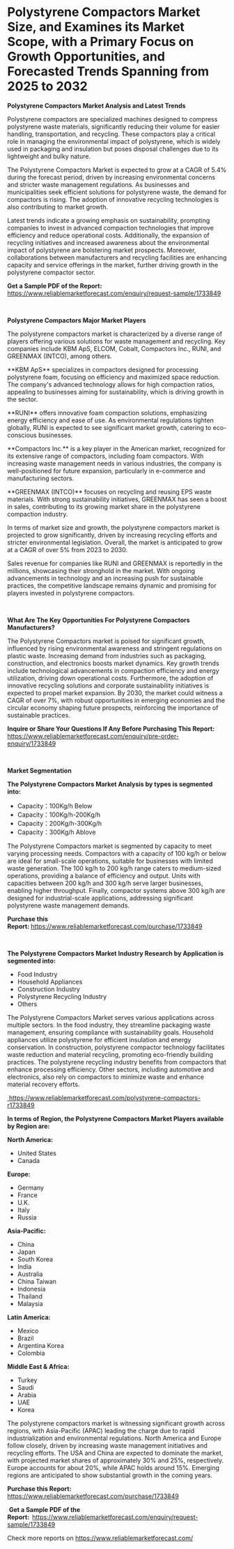 <p><h1>Polystyrene Compactors Market Size, and Examines its Market Scope, with a Primary Focus on Growth Opportunities, and Forecasted Trends Spanning from 2025 to 2032</h1></p><p><strong>Polystyrene Compactors Market Analysis and Latest Trends</strong></p>
<p><p>Polystyrene compactors are specialized machines designed to compress polystyrene waste materials, significantly reducing their volume for easier handling, transportation, and recycling. These compactors play a critical role in managing the environmental impact of polystyrene, which is widely used in packaging and insulation but poses disposal challenges due to its lightweight and bulky nature.</p><p>The Polystyrene Compactors Market is expected to grow at a CAGR of 5.4% during the forecast period, driven by increasing environmental concerns and stricter waste management regulations. As businesses and municipalities seek efficient solutions for polystyrene waste, the demand for compactors is rising. The adoption of innovative recycling technologies is also contributing to market growth.</p><p>Latest trends indicate a growing emphasis on sustainability, prompting companies to invest in advanced compaction technologies that improve efficiency and reduce operational costs. Additionally, the expansion of recycling initiatives and increased awareness about the environmental impact of polystyrene are bolstering market prospects. Moreover, collaborations between manufacturers and recycling facilities are enhancing capacity and service offerings in the market, further driving growth in the polystyrene compactor sector.</p></p>
<p><strong>Get a Sample PDF of the Report:&nbsp;</strong> <a href="https://www.reliablemarketforecast.com/enquiry/request-sample/1733849?utm_campaign=2316&utm_medium=2&utm_source=Github&utm_content=ia&utm_term=11042025&utm_id=polystyrene-compactors">https://www.reliablemarketforecast.com/enquiry/request-sample/1733849</a></p>
<p>&nbsp;</p>
<p><strong>Polystyrene Compactors Major Market Players</strong></p>
<p><p>The polystyrene compactors market is characterized by a diverse range of players offering various solutions for waste management and recycling. Key companies include KBM ApS, ELCOM, Cobalt, Compactors Inc., RUNI, and GREENMAX (INTCO), among others.</p><p>**KBM ApS** specializes in compactors designed for processing polystyrene foam, focusing on efficiency and maximized space reduction. The company's advanced technology allows for high compaction ratios, appealing to businesses aiming for sustainability, which is driving growth in the sector. </p><p>**RUNI** offers innovative foam compaction solutions, emphasizing energy efficiency and ease of use. As environmental regulations tighten globally, RUNI is expected to see significant market growth, catering to eco-conscious businesses. </p><p>**Compactors Inc.** is a key player in the American market, recognized for its extensive range of compactors, including foam compactors. With increasing waste management needs in various industries, the company is well-positioned for future expansion, particularly in e-commerce and manufacturing sectors.</p><p>**GREENMAX (INTCO)** focuses on recycling and reusing EPS waste materials. With strong sustainability initiatives, GREENMAX has seen a boost in sales, contributing to its growing market share in the polystyrene compaction industry. </p><p>In terms of market size and growth, the polystyrene compactors market is projected to grow significantly, driven by increasing recycling efforts and stricter environmental legislation. Overall, the market is anticipated to grow at a CAGR of over 5% from 2023 to 2030. </p><p>Sales revenue for companies like RUNI and GREENMAX is reportedly in the millions, showcasing their stronghold in the market. With ongoing advancements in technology and an increasing push for sustainable practices, the competitive landscape remains dynamic and promising for players invested in polystyrene compactors.</p></p>
<p>&nbsp;</p>
<p><strong>What Are The Key Opportunities For Polystyrene Compactors Manufacturers?</strong></p>
<p><p>The Polystyrene Compactors market is poised for significant growth, influenced by rising environmental awareness and stringent regulations on plastic waste. Increasing demand from industries such as packaging, construction, and electronics boosts market dynamics. Key growth trends include technological advancements in compaction efficiency and energy utilization, driving down operational costs. Furthermore, the adoption of innovative recycling solutions and corporate sustainability initiatives is expected to propel market expansion. By 2030, the market could witness a CAGR of over 7%, with robust opportunities in emerging economies and the circular economy shaping future prospects, reinforcing the importance of sustainable practices.</p></p>
<p><strong>Inquire or Share Your Questions If Any Before Purchasing This Report:</strong> <a href="https://www.reliablemarketforecast.com/enquiry/pre-order-enquiry/1733849?utm_campaign=2316&utm_medium=2&utm_source=Github&utm_content=ia&utm_term=11042025&utm_id=polystyrene-compactors">https://www.reliablemarketforecast.com/enquiry/pre-order-enquiry/1733849</a></p>
<p>&nbsp;</p>
<p><strong>Market Segmentation</strong></p>
<p><strong>The Polystyrene Compactors Market Analysis by types is segmented into:</strong></p>
<p><ul><li>Capacity：100Kg/h Below</li><li>Capacity：100Kg/h-200Kg/h</li><li>Capacity：200Kg/h-300Kg/h</li><li>Capacity：300Kg/h Ablove</li></ul></p>
<p><p>The Polystyrene Compactors market is segmented by capacity to meet varying processing needs. Compactors with a capacity of 100 kg/h or below are ideal for small-scale operations, suitable for businesses with limited waste generation. The 100 kg/h to 200 kg/h range caters to medium-sized operations, providing a balance of efficiency and output. Units with capacities between 200 kg/h and 300 kg/h serve larger businesses, enabling higher throughput. Finally, compactor systems above 300 kg/h are designed for industrial-scale applications, addressing significant polystyrene waste management demands.</p></p>
<p><strong>Purchase this Report:&nbsp;</strong><a href="https://www.reliablemarketforecast.com/purchase/1733849?utm_campaign=2316&utm_medium=2&utm_source=Github&utm_content=ia&utm_term=11042025&utm_id=polystyrene-compactors">https://www.reliablemarketforecast.com/purchase/1733849</a></p>
<p>&nbsp;</p>
<p><strong>The Polystyrene Compactors Market Industry Research by Application is segmented into:</strong></p>
<p><ul><li>Food Industry</li><li>Household Appliances</li><li>Construction Industry</li><li>Polystyrene Recycling Industry</li><li>Others</li></ul></p>
<p><p>The Polystyrene Compactors Market serves various applications across multiple sectors. In the food industry, they streamline packaging waste management, ensuring compliance with sustainability goals. Household appliances utilize polystyrene for efficient insulation and energy conservation. In construction, polystyrene compactor technology facilitates waste reduction and material recycling, promoting eco-friendly building practices. The polystyrene recycling industry benefits from compactors that enhance processing efficiency. Other sectors, including automotive and electronics, also rely on compactors to minimize waste and enhance material recovery efforts.</p></p>
<p><a href="https://www.reliablemarketforecast.com/polystyrene-compactors-r1733849?utm_campaign=2316&utm_medium=2&utm_source=Github&utm_content=ia&utm_term=11042025&utm_id=polystyrene-compactors">&nbsp;https://www.reliablemarketforecast.com/polystyrene-compactors-r1733849</a></p>
<p><strong>In terms of Region, the Polystyrene Compactors Market Players available by Region are:</strong></p>
<p>
    <p> <strong> North America: </strong>
        <ul>
            <li>United States</li>
            <li>Canada</li>
        </ul>
        </p> 
    <p> <strong> Europe: </strong>
        <ul>
            <li>Germany</li>
            <li>France</li>
            <li>U.K.</li>
            <li>Italy</li>
            <li>Russia</li>
        </ul>
        </p> 
    <p> <strong> Asia-Pacific: </strong>
        <ul>
            <li>China</li>
            <li>Japan</li>
            <li>South Korea</li>
            <li>India</li>
            <li>Australia</li>
            <li>China Taiwan</li>
            <li>Indonesia</li>
            <li>Thailand</li>
            <li>Malaysia</li>
        </ul>
        </p> 
    <p> <strong> Latin America: </strong>
        <ul>
            <li>Mexico</li>
            <li>Brazil</li>
            <li>Argentina Korea</li>
            <li>Colombia</li>
        </ul>
        </p> 
    <p> <strong> Middle East & Africa: </strong>
        <ul>
            <li>Turkey</li>
            <li>Saudi</li>
            <li>Arabia</li>
            <li>UAE</li>
            <li>Korea</li>
        </ul>
    </p>
    </p>
<p><p>The polystyrene compactors market is witnessing significant growth across regions, with Asia-Pacific (APAC) leading the charge due to rapid industrialization and environmental regulations. North America and Europe follow closely, driven by increasing waste management initiatives and recycling efforts. The USA and China are expected to dominate the market, with projected market shares of approximately 30% and 25%, respectively. Europe accounts for about 20%, while APAC holds around 15%. Emerging regions are anticipated to show substantial growth in the coming years.</p></p>
<p><strong>Purchase this Report: </strong><a href="https://www.reliablemarketforecast.com/purchase/1733849?utm_campaign=2316&utm_medium=2&utm_source=Github&utm_content=ia&utm_term=11042025&utm_id=polystyrene-compactors">https://www.reliablemarketforecast.com/purchase/1733849</a></p>
<p>&nbsp;<strong>Get a Sample PDF of the Report:&nbsp;&nbsp;</strong><a href="https://www.reliablemarketforecast.com/enquiry/request-sample/1733849?utm_campaign=2316&utm_medium=2&utm_source=Github&utm_content=ia&utm_term=11042025&utm_id=polystyrene-compactors">https://www.reliablemarketforecast.com/enquiry/request-sample/1733849</a></p>
<p><strong></strong></p>
<p>Check more reports on <a href="https://www.reliablemarketforecast.com/?utm_campaign=2316&utm_medium=2&utm_source=Github&utm_content=ia&utm_term=11042025&utm_id=polystyrene-compactors">https://www.reliablemarketforecast.com/</a></p>